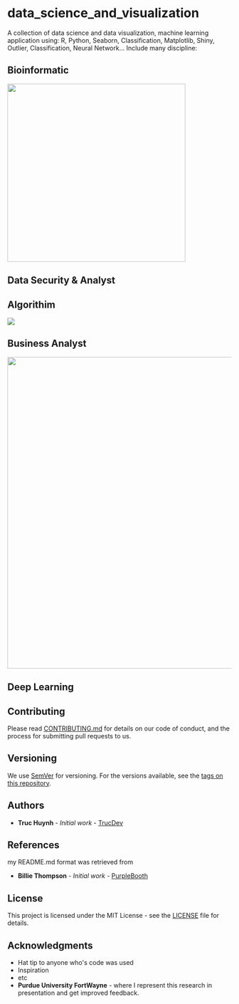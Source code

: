 # data_science_and_visualization
A collection of data science and data visualization, machine learning application using: R, Python, Seaborn, Classification, Matplotlib, Shiny, Outlier, Classification, Neural Network...
Include many discipline:

## Bioinformatic
<img src="https://github.com/jackyhuynh/data_science-visualization-ML-DL-AI_notebook/blob/main/R_for_bioinformatic/images/bioinformatics.png" width="400" height="400" margin-left=auto margin-right=auto>

## Data Security & Analyst

## Algorithim
<img src="https://github.com/jackyhuynh/data_science-visualization-ML-DL-AI_notebook/blob/main/Python_Seaborn_data_visualization/images/Seaborn_immigration.JPG">

## Business Analyst
<img src="https://github.com/jackyhuynh/data_science-visualization-ML-DL-AI_notebook/blob/main/Python_Seaborn_data_visualization/images/Seaborn_immigration.JPG" width="1000" height="700" margin-left=auto margin-right=auto>

## Deep Learning

## Contributing

Please read [CONTRIBUTING.md](https://gist.github.com/PurpleBooth/b24679402957c63ec426) for details on our code of conduct, and the process for submitting pull requests to us.

## Versioning

We use [SemVer](http://semver.org/) for versioning. For the versions available, see the [tags on this repository](https://github.com/your/project/tags). 

## Authors

* **Truc Huynh** - *Initial work* - [TrucDev](https://github.com/jackyhuynh)

## References

my README.md format was retrieved from
* **Billie Thompson** - *Initial work* - [PurpleBooth](https://github.com/PurpleBooth)

## License

This project is licensed under the MIT License - see the [LICENSE](LICENSE) file for details.

## Acknowledgments

* Hat tip to anyone who's code was used
* Inspiration
* etc
* **Purdue University FortWayne** - where I represent this research in presentation and get improved feedback.
